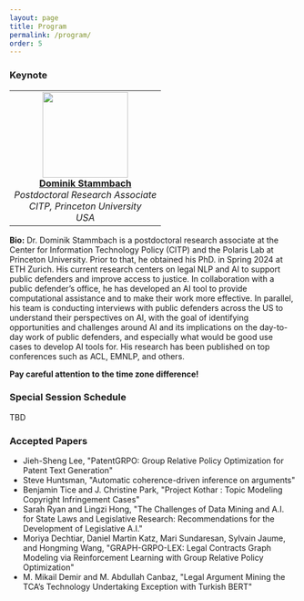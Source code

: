 ```yaml
---
layout: page
title: Program
permalink: /program/
order: 5
---
```



  
### **Keynote**
<table style="width: auto;">
  <tr>
    <td align="center">
      <img src="../figures/picture_dominsta.jpg" width="150"><br>
      <strong><a href="https://dominik-stammbach.github.io">Dominik Stammbach</a></strong><br>
      <em>Postdoctoral Research Associate</em><br>
      <em>CITP, Princeton University</em><br>
      <em>USA</em>
    </td>
  </tr>
</table>

**Bio:**
Dr. Dominik Stammbach is a postdoctoral research associate at the Center for Information Technology Policy (CITP) and the Polaris Lab at Princeton University. Prior to that, he obtained his PhD. in Spring 2024 at ETH Zurich. His current research centers on legal NLP and AI to support public defenders and improve access to justice. In collaboration with a public defender’s office, he has developed an AI tool to provide computational assistance and to make their work more effective. In parallel, his team is conducting interviews with public defenders across the US to understand their perspectives on AI, with the goal of identifying opportunities and challenges around AI and its implications on the day-to-day work of public defenders, and especially what would be good use cases to develop AI tools for. His research has been published on top conferences such as ACL, EMNLP, and others. 

<!-- **PSTDA2023 Special Session is TBD.** -->

**Pay careful  attention to the time zone difference!**

### **Special Session Schedule**
TBD
<!-- **Date: Saturday 15 October 2022 (UTC+11, AEDT, Australia)** -->

<!-- | <div style="width:150px"> Time Slot </div>    | <div style="width:180px">  Activity </div>   |  Speaker   |
|-------------------|--------------------|--------------| -->
<!-- | 05:00pm ~ 05:05pm |       Opening      |              |
| 05:05pm ~ 06:00pm |   [Keynote Speech](https://xuyun-zhang.github.io/pstda2022/invited-speaker/) | Prof. Tianqing Zhu |
| 06:00pm ~  07:00pm |      Session I     |              |
|                   |  Paper#151 (15 minutes)  | Xinna Wang, et al. |
|                   |   Paper#183 (15 mintues) | Ying Guo, et al. |
|                   |   Paper#358 (15 minutes) | Carson K. Leung, et al. |
|                   |   Paper#366 (15 minutes) | Jiachun Tao, et al. |
| 07:00pm ~  08:00pm |     Session II     |              |
|                   |   Paper#369 (15 minutes) | Attiq Ur-Rehman, et al. |
|                   |   Paper#385 (15 minutes)  | Maryam Shahabikargar, et al. |
|                   |   Paper#466 (15 mintues) | Wenpeng Lu |
|                   |   Paper#482 (15 mintues)  | Ambreen A. Hanif, et al. |
|  08:00pm ~  08:05pm |       Closing      |              | -->



### **Accepted Papers**

- Jieh-Sheng Lee, "PatentGRPO: Group Relative Policy Optimization for Patent Text Generation"
- Steve Huntsman, "Automatic coherence-driven inference on arguments"
- Benjamin Tice and J. Christine Park, "Project Kothar : Topic Modeling Copyright Infringement Cases"
- Sarah Ryan and Lingzi Hong, "The Challenges of Data Mining and A.I. for State Laws and Legislative Research: Recommendations for the Development of Legislative A.I."
- Moriya Dechtiar, Daniel Martin Katz, Mari Sundaresan, Sylvain Jaume, and Hongming Wang, "GRAPH-GRPO-LEX: Legal Contracts Graph Modeling via Reinforcement Learning with Group Relative Policy Optimization"
- M. Mikail Demir and M. Abdullah Canbaz, "Legal Argument Mining the TCA’s Technology Undertaking Exception with Turkish BERT"
